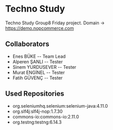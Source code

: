 # Techno Study


Techno Study Group8 Friday project.
Domain -> https://demo.nopcommerce.com


## Collaborators
 * Enes BÜKE -- Team Lead 
 * Alperen ŞANLI -- Tester
 * Sinem YURDUSEVER -- Tester
 * Murat ENGİNEL -- Tester
 * Fatih GÜVENÇ -- Tester


## Used Repositories

* org.seleniumhq.selenium:selenium-java:4.11.0
* org.slf4j:slf4j-nop:1.7.30
* commons-io:commons-io:2.11.0
* org.testng:testng:6.14.3

